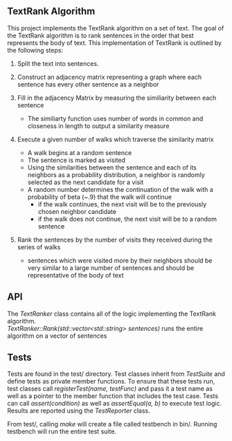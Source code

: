 ## TextRank Algorithm

This project implements the TextRank algorithm on a set of text. The goal of the TextRank algorithm is to rank sentences in the order that best represents the body of text. This implementation of TextRank is outlined by the following steps:

1. Split the text into sentences.
2. Construct an adjacency matrix representing a graph where each sentence has every other sentence as a neighbor
3. Fill in the adjacency Matrix by measuring the similiarity between each sentence
    - The similiarty function uses number of words in common and closeness in length to output a similarity measure
4. Execute a given number of walks which traverse the similarity matrix
    - A walk begins at a random sentence
    - The sentence is marked as visited
    - Using the similarities between the sentence and each of its neighbors as a probability distribution, a neighbor is randomly selected as the next candidate for a visit
    - A random number determines the continuation of the walk with a probability of beta (~.9) that the walk will continue
        - if the walk continues, the next visit will be to the previously chosen neighbor candidate
        - if the walk does not continue, the next visit will be to a random sentence

5. Rank the sentences by the number of visits they received during the series of walks
    - sentences which were visited more by their neighbors should be very similar to a large number of sentences and should be representative of the body of text

## API
The *TextRanker* class contains all of the logic implementing the TextRank algorithm.  
*TextRanker::Rank(std::vector\<std::string> sentences)* runs the entire algorithm on a vector of sentences  

  
## Tests
Tests are found in the test/ directory. Test classes inherit from *TestSuite* and define tests as private member functions. To ensure that these tests run, test classes call *registerTest(name, testFunc)* and pass it a test name as well as a pointer to the member function that includes the test case. Tests can call *assert(condition)* as well as *assertEqual(a, b)* to execute test logic. Results are reported using the *TestReporter* class.

From test/, calling *make* will create a file called testbench in bin/. Running testbench will run the entire test suite.

